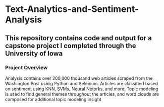 # Text-Analytics-and-Sentiment-Analysis
 
This repository contains code and output for a capstone project I completed through the University of Iowa
---

### Project Overview
Analysis contains over 200,000 thousand web articles scraped from the Washington Post usinig Python and Selenium. Articles are classified based on sentiment using KNN, SVMs, Neural Netorks, and more. Topic modeling is used to find general themes throughout the articles, and word clouds are composed for additional topic modeling insight
